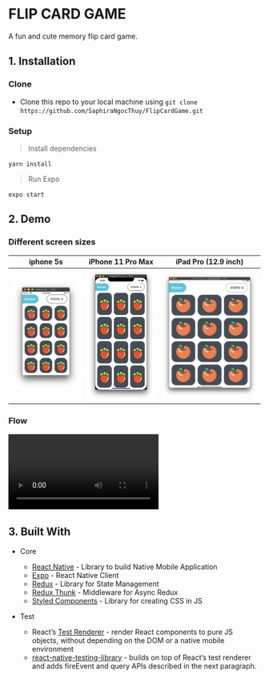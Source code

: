# FLIP CARD GAME

A fun and cute memory flip card game.

## 1. Installation

### Clone

- Clone this repo to your local machine using `git clone https://github.com/SaphiraNgocThuy/FlipCardGame.git`

### Setup

> Install dependencies

```shell
yarn install
```

> Run Expo

```shell
expo start
```

## 2. Demo

### Different screen sizes

| iphone 5s                                                   | iPhone 11 Pro Max                                                       | iPad Pro (12.9 inch)                                            |
| ----------------------------------------------------------- | ----------------------------------------------------------------------- | --------------------------------------------------------------- |
| <img src="./demo/iPhone5s.png" alt="iPhone5s" width="200"/> | <img src="./demo/iPhone11ProMax.png" alt="iPhone11ProMax" width="200"/> | <img src="./demo/iPadPro13inch.png" alt="iPadPro" width="300"/> |

### Flow

![testFlow](./demo/testFlow.mov)

## 3. Built With

- Core

  - [React Native](https://facebook.github.io/react-native/) - Library to build Native Mobile Application
  - [Expo](https://docs.expo.io/versions/latest/) - React Native Client
  - [Redux](https://reactjs.org/) - Library for State Management
  - [Redux Thunk](https://github.com/reduxjs/redux-thunk) - Middleware for Async Redux
  - [Styled Components](https://www.styled-components.com/docs) - Library for creating CSS in JS

- Test
  - React’s [Test Renderer](https://reactjs.org/docs/test-renderer.html) - render React components to pure JS objects, without depending on the DOM or a native mobile environment
  - [react-native-testing-library](https://callstack.github.io/react-native-testing-library/) - builds on top of React’s test renderer and adds fireEvent and query APIs described in the next paragraph.
